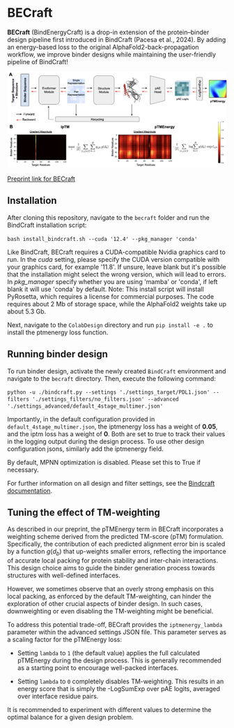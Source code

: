 # BECraft

**BECraft** (BindEnergyCraft) is a drop-in extension of the protein–binder design pipeline first introduced in BindCraft (Pacesa et al., 2024). By adding an energy-based loss to the original AlphaFold2-back-propagation workflow, we improve binder designs while maintaining the user-friendly pipeline of BindCraft!

![alt text](becraft/method.png)

[Preprint link for BECraft](https://arxiv.org/abs/2505.21241)

## Installation

After cloning this repository, navigate to the ```becraft``` folder and run the BindCraft installation script:

`bash install_bindcraft.sh --cuda '12.4' --pkg_manager 'conda'`

Like BindCraft, BECraft requires a CUDA-compatible Nvidia graphics card to run. In the *cuda* setting, please specify the CUDA version compatible with your graphics card, for example '11.8'. If unsure, leave blank but it's possible that the installation might select the wrong version, which will lead to errors. In *pkg_manager* specify whether you are using 'mamba' or 'conda', if left blank it will use 'conda' by default. Note: This install script will install PyRosetta, which requires a license for commercial purposes. The code requires about 2 Mb of storage space, while the AlphaFold2 weights take up about 5.3 Gb.

Next, navigate to the ```ColabDesign``` directory and run ```pip install -e .```  to install the ptmenergy loss function.

## Running binder design

To run binder design, activate the newly created ```BindCraft``` environment and navigate to the ```becraft``` directory. Then, execute the following command:

```
python -u ./bindcraft.py --settings './settings_target/PDL1.json' --filters './settings_filters/no_filters.json' --advanced './settings_advanced/default_4stage_multimer.json'
```

Importantly, in the default configuration provided in ```default_4stage_multimer.json```, the iptmenergy loss has a weight of $\mathbf{0.05}$, and the iptm loss has a weight of $\mathbf{0}$. Both are set to true to track their values in the logging output during the design process. To use other design configuration jsons, similarly add the iptmenergy field.

By default, MPNN optimization is disabled. Please set this to True if necessary.

For further information on all design and filter settings, see the [Bindcraft documentation](becraft/README.md).

## Tuning the effect of TM-weighting

As described in our preprint, the pTMEnergy term in BECraft incorporates a weighting scheme derived from the predicted TM-score (pTM) formulation. Specifically, the contribution of each predicted alignment error bin is scaled by a function $g(d_b)$ that up-weights smaller errors, reflecting the importance of accurate local packing for protein stability and inter-chain interactions. This design choice aims to guide the binder generation process towards structures with well-defined interfaces. 

However, we sometimes observe that an overly strong emphasis on this local packing, as enforced by the default TM-weighting, can hinder the exploration of other crucial aspects of binder design. In such cases, downweighting or even disabling the TM-weighting might be beneficial.

To address this potential trade-off, BECraft provides the `iptmenergy_lambda` parameter within the advanced settings JSON file. This parameter serves as a scaling factor for the pTMEnergy loss:

-   Setting `lambda` to `1` (the default value) applies the full calculated pTMEnergy during the design process. This is generally recommended as a starting point to encourage well-packed interfaces.

-   Setting `lambda` to `0` completely disables TM-weighting. This results in an energy score that is simply the -LogSumExp over pAE logits, averaged over interface residue pairs.

It is recommended to experiment with different values to determine the optimal balance for a given design problem. 
